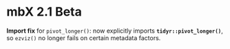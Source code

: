 # mbX 2.1 Beta

**Import fix** for `pivot_longer()`: now explicitly imports **`tidyr::pivot_longer()`**, so `ezviz()` no longer fails on certain metadata factors.
